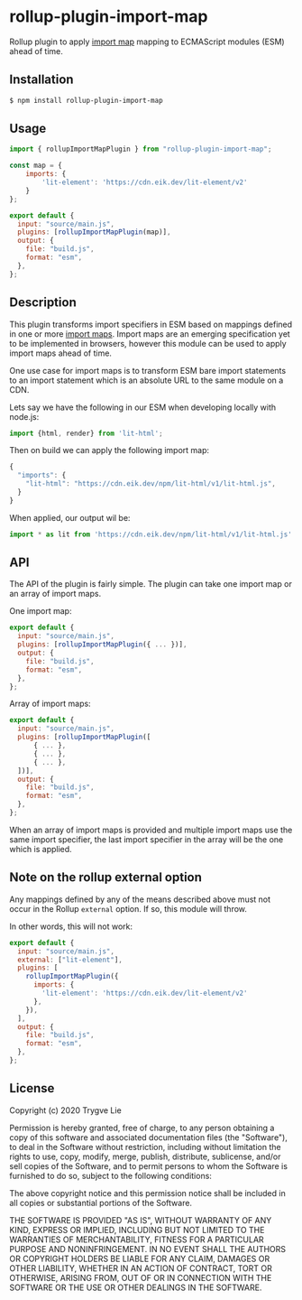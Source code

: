 # rollup-plugin-import-map

Rollup plugin to apply [import map](https://github.com/WICG/import-maps#multiple-import-map-support) mapping to ECMAScript modules (ESM) ahead of time.

## Installation

```bash
$ npm install rollup-plugin-import-map
```

## Usage

```js
import { rollupImportMapPlugin } from "rollup-plugin-import-map";

const map = {
    imports: {
        'lit-element': 'https://cdn.eik.dev/lit-element/v2'
    }
};

export default {
  input: "source/main.js",
  plugins: [rollupImportMapPlugin(map)],
  output: {
    file: "build.js",
    format: "esm",
  },
};
```

## Description

This plugin transforms import specifiers in ESM based on mappings defined in one or more [import maps](https://github.com/WICG/import-maps#multiple-import-map-support). Import maps are an emerging specification yet to be implemented in browsers, however this module can be used to apply import maps ahead of time.

One use case for import maps is to transform ESM bare import statements to an import statement which is an absolute URL to the same module on a CDN.

Lets say we have the following in our ESM when developing locally with node.js:

```js
import {html, render} from 'lit-html';
```

Then on build we can apply the following import map:

```js
{
  "imports": {
    "lit-html": "https://cdn.eik.dev/npm/lit-html/v1/lit-html.js",
  }
}
```

When applied, our output wil be:

```js
import * as lit from 'https://cdn.eik.dev/npm/lit-html/v1/lit-html.js'
```

## API

The API of the plugin is fairly simple. The plugin can take one import map or an array of import maps.

One import map:

```js
export default {
  input: "source/main.js",
  plugins: [rollupImportMapPlugin({ ... })],
  output: {
    file: "build.js",
    format: "esm",
  },
};
```

Array of import maps:

```js
export default {
  input: "source/main.js",
  plugins: [rollupImportMapPlugin([
      { ... },
      { ... },
      { ... },
  ])],
  output: {
    file: "build.js",
    format: "esm",
  },
};
```

When an array of import maps is provided and multiple import maps use the same import specifier, the last import specifier in the array will be the one which is applied.

## Note on the rollup external option

Any mappings defined by any of the means described above must not occur in the Rollup `external` option.
If so, this module will throw.

In other words, this will not work:

```js
export default {
  input: "source/main.js",
  external: ["lit-element"],
  plugins: [
    rollupImportMapPlugin({
      imports: {
        'lit-element': 'https://cdn.eik.dev/lit-element/v2'
      },
    }),
  ],
  output: {
    file: "build.js",
    format: "esm",
  },
};
```

## License

Copyright (c) 2020 Trygve Lie

Permission is hereby granted, free of charge, to any person obtaining a copy
of this software and associated documentation files (the "Software"), to deal
in the Software without restriction, including without limitation the rights
to use, copy, modify, merge, publish, distribute, sublicense, and/or sell
copies of the Software, and to permit persons to whom the Software is
furnished to do so, subject to the following conditions:

The above copyright notice and this permission notice shall be included in all
copies or substantial portions of the Software.

THE SOFTWARE IS PROVIDED "AS IS", WITHOUT WARRANTY OF ANY KIND, EXPRESS OR
IMPLIED, INCLUDING BUT NOT LIMITED TO THE WARRANTIES OF MERCHANTABILITY,
FITNESS FOR A PARTICULAR PURPOSE AND NONINFRINGEMENT. IN NO EVENT SHALL THE
AUTHORS OR COPYRIGHT HOLDERS BE LIABLE FOR ANY CLAIM, DAMAGES OR OTHER
LIABILITY, WHETHER IN AN ACTION OF CONTRACT, TORT OR OTHERWISE, ARISING FROM,
OUT OF OR IN CONNECTION WITH THE SOFTWARE OR THE USE OR OTHER DEALINGS IN THE
SOFTWARE.
